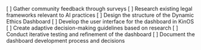 [ ] Gather community feedback through surveys
[ ] Research existing legal frameworks relevant to AI practices
[ ] Design the structure of the Dynamic Ethics Dashboard
[ ] Develop the user interface for the dashboard in KinOS
[ ] Create adaptive decision-making guidelines based on research
[ ] Conduct iterative testing and refinement of the dashboard
[ ] Document the dashboard development process and decisions